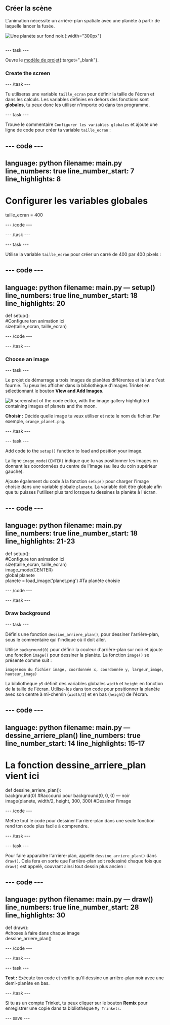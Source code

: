 ## Créer la scène

<div style="display: flex; flex-wrap: wrap">
<div style="flex-basis: 200px; flex-grow: 1; margin-right: 15px;">
L'animation nécessite un arrière-plan spatiale avec une planète à partir de laquelle lancer la fusée.
</div>
<div>

![Une planète sur fond noir.](images/step_2.png){:width="300px"}

</div>
</div>

--- task ---

Ouvre le [modèle de projet](https://trinket.io/python/c4a1baa437){:target="_blank"}.

### Create the screen

--- /task ---

Tu utiliseras une variable `taille_ecran` pour définir la taille de l'écran et dans les calculs. Les variables définies en dehors des fonctions sont **globales**, tu peux donc les utiliser n'importe où dans ton programme.

--- task ---

Trouve le commentaire `Configurer les variables globales` et ajoute une ligne de code pour créer ta variable `taille_ecran` :

--- code ---
---
language: python filename: main.py line_numbers: true line_number_start: 7
line_highlights: 8
---

# Configurer les variables globales
taille_ecran = 400

--- /code ---

--- /task ---

--- task ---

Utilise la variable `taille_ecran` pour créer un carré de 400 par 400 pixels :

--- code ---
---
language: python filename: main.py — setup() line_numbers: true line_number_start: 18
line_highlights: 20
---

def setup():   
#Configure ton animation ici   
size(taille_ecran, taille_ecran)


--- /code ---

--- /task ---

### Choose an image

--- task ---

Le projet de démarrage a trois images de planètes différentes et la lune t'est fournie. Tu peux les afficher dans la bibliothèque d'images Trinket en sélectionnant le bouton **View and Add Images**.

![A screenshot of the code editor, with the image gallery highlighted containing images of planets and the moon.](images/image_gallery.png)

**Choisir :** Décide quelle image tu veux utiliser et note le nom du fichier. Par exemple, `orange_planet.png`.

--- /task ---

--- task ---

Add code to the `setup()` function to load and position your image.

La ligne `image_mode(CENTER)` indique que tu vas positionner les images en donnant les coordonnées du centre de l'image (au lieu du coin supérieur gauche).

Ajoute également du code à la fonction `setup()` pour charger l'image choisie dans une variable globale `planete`. La variable doit être globale afin que tu puisses l'utiliser plus tard lorsque tu dessines la planète à l'écran.

--- code ---
---
language: python filename: main.py line_numbers: true line_number_start: 18
line_highlights: 21-23
---

def setup():   
#Configure ton animation ici   
size(taille_ecran, taille_ecran)   
image_mode(CENTER)   
global planete   
planete = load_image('planet.png') #Ta planète choisie


--- /code ---

--- /task ---

### Draw background

--- task ---

Définis une fonction `dessine_arriere_plan()`, pour dessiner l'arrière-plan, sous le commentaire qui t'indique où il doit aller.

Utilise `background(0)` pour définir la couleur d'arrière-plan sur noir et ajoute une fonction `image()` pour dessiner la planète. La fonction `image()` se présente comme suit :

`image(nom du fichier image, coordonnée x, coordonnée y, largeur_image, hauteur_image)`

La bibliothèque `p5` définit des variables globales `width` et `height` en fonction de la taille de l'écran. Utilise-les dans ton code pour positionner la planète avec son centre à mi-chemin (`width/2`) et en bas (`height`) de l'écran.

--- code ---
---
language: python filename: main.py — dessine_arriere_plan() line_numbers: true line_number_start: 14
line_highlights: 15-17
---

# La fonction dessine_arriere_plan vient ici
def dessine_arriere_plan():   
background(0) #Raccourci pour background(0, 0, 0) — noir    
image(planete, width/2, height, 300, 300) #Dessiner l'image


--- /code ---

Mettre tout le code pour dessiner l'arrière-plan dans une seule fonction rend ton code plus facile à comprendre.

--- /task ---

--- task ---

Pour faire apparaître l'arrière-plan, appelle `dessine_arriere_plan()` dans `draw()`. Cela fera en sorte que l'arrière-plan soit redessiné chaque fois que `draw()` est appelé, couvrant ainsi tout dessin plus ancien :

--- code ---
---
language: python filename: main.py — draw() line_numbers: true line_number_start: 28
line_highlights: 30
---

def draw():   
#choses à faire dans chaque image    
dessine_arriere_plan()

--- /code ---

--- /task ---

--- task ---

**Test :** Exécute ton code et vérifie qu'il dessine un arrière-plan noir avec une demi-planète en bas.

--- /task ---

Si tu as un compte Trinket, tu peux cliquer sur le bouton **Remix** pour enregistrer une copie dans ta bibliothèque `My Trinkets`.

--- save ---
